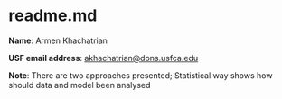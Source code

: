 # readme.md

**Name**:  Armen Khachatrian

**USF email address**:  akhachatrian@dons.usfca.edu

**Note**: There are two approaches presented; Statistical way shows how should data and model been analysed 
